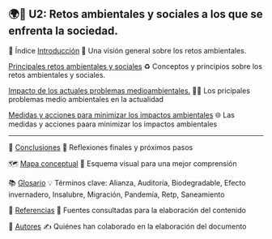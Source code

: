 🌍👥 U2: Retos ambientales y sociales a los que se enfrenta la sociedad.
---

📑 Índice
[Introducción](introduccion.md)
🌱 Una visión general sobre los retos ambientales.

[Principales retos ambientales y sociales](retos-ambientales-y-sociales.md)
♻️ Conceptos y principios sobre los retos ambientales y sociales.

[ Impacto de los actuales problemas medioambientales.](Impacto-de-los-actuales-problemas-medioambientales.md)
💨💧 Los pricipales problemas medio ambientales en la actualidad

[Medidas y acciones para minimizar los impactos ambientales](Medidas-acciones-para-minimizar-los-impactos-ambientales.md)
🌐 Las medidas y acciones paara minimizar los impactos ambientales 

---

📌 [Conclusiones](conclusiones.md)
📝 Reflexiones finales y próximos pasos

🗺️ [Mapa conceptual](mapaconceptual.md)
🧩 Esquema visual para una mejor comprensión

📚 [Glosario](glosario.md)
💡 Términos clave: Alianza, Auditoría, Biodegradable, Efecto invernadero, Insalubre, Migración, Pandemía, Retp, Saneamiento

📖 [Referencias](referencias.md)
📑 Fuentes consultadas para la elaboración del contenido

👥 [Autores](autores.md)
✍️ Quiénes han colaborado en la elaboración del documento
